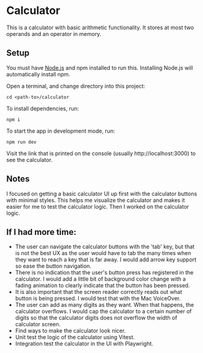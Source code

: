 # Calculator

This is a calculator with basic arithmetic functionality. It stores at most two operands and an operator in memory.

## Setup

You must have [Node.js](https://nodejs.org/en/) and npm installed to run this. Installing Node.js will automatically install npm.

Open a terminal, and change directory into this project:

```
cd <path-to>/calculator
```

To install dependencies, run:

```
npm i
```

To start the app in development mode, run:

```
npm run dev
```

Visit the link that is printed on the console (usually http://localhost:3000) to see the calculator.

## Notes

I focused on getting a basic calculator UI up first with the calculator buttons with minimal styles. This helps me visualize the calculator and makes it easier for me to test the calculator logic. Then I worked on the calculator logic.

## If I had more time:

- The user can navigate the calculator buttons with the 'tab' key, but that is not the best UX as the user would have to tab the many times when they want to reach a key that is far away. I would add arrow key support so ease the button navigation.
- There is no indication that the user's button press has registered in the calculator. I would add a little bit of background color change with a fading animation to clearly indicate that the button has been pressed.
- It is also important that the screen reader correctly reads out what button is being pressed. I would test that with the Mac VoiceOver.
- The user can add as many digits as they want. When that happens, the calculator overflows. I would cap the calculator to a certain number of digits so that the calculator digits does not overflow the width of calculator screen.
- Find ways to make the calculator look nicer.
- Unit test the logic of the calculator using Vitest.
- Integration test the calculator in the UI with Playwright.
